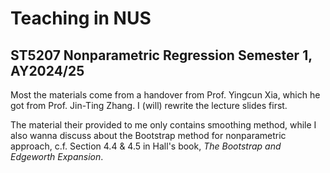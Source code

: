 # Teaching in NUS
## ST5207 Nonparametric Regression Semester 1, AY2024/25
Most the materials come from a handover from Prof. Yingcun Xia, which he got from Prof. Jin-Ting Zhang. 
I (will) rewrite the lecture slides first. 

The material their provided to me only contains smoothing method, while I also wanna discuss about the Bootstrap method for nonparametric approach, c.f. Section 4.4 & 4.5 in Hall's book, *The Bootstrap and Edgeworth Expansion*. 

